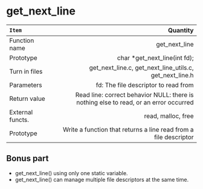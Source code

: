 # get_next_line

<code>Item      | Quantity
:-------- | -------:
Function name  | get_next_line
Prototype     | char *get_next_line(int fd);
Turn in files| get_next_line.c, get_next_line_utils.c, get_next_line.h
Parameters     | fd: The file descriptor to read from   
Return value     | Read line: correct behavior NULL: there is nothing else to read, or an error occurred 
External functs.     | read, malloc, free
Prototype     | Write a function that returns a line read from a file descriptor 
</code>

## Bonus part
- get_next_line() using only one static variable.
- get_next_line() can manage multiple file descriptors at the same time.
